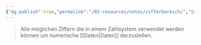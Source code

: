 ```yaml
---
{"dg-publish":true,"permalink":"/02-resources/notes/zifferbereich/","tags":["#mathe"],"noteIcon":"","updated":"2025-09-05T10:12:32.000+02:00"}
---
```


> Alle möglichen Ziffern die in einem Zahlsystem verwendet werden 
> können um numerische [[Daten\|Daten]] darzustellen.
